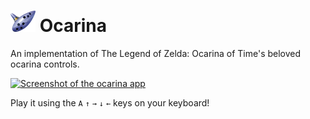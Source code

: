 # <img src="images/ocarina_n64.png" alt="ocarina icon" width="40"/> Ocarina

An implementation of The Legend of Zelda: Ocarina of Time's beloved ocarina controls.

<a href="https://sidiousvic.github.io/ocarina/">![Screenshot of the ocarina app](./images/screen.png)</a>

Play it using the `A` `↑` `→` `↓` `←` keys on your keyboard!
